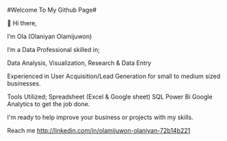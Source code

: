 #Welcome To My Github Page#

👋 Hi there, 

I’m Ola (Olaniyan Olamijuwon)

I’m a Data Professional skilled in;

Data Analysis, Visualization, Research & Data Entry  

Experienced in User Acquisition/Lead Generation for small to medium sized businesses.

Tools Utilized;
Spreadsheet (Excel & Google sheet)
SQL
Power Bi
Google Analytics to get the job done.

I'm ready to help improve your business or projects with my skills.

Reach me http://linkedin.com/in/olamijuwon-olaniyan-72b14b221

<!---
Ola-Olamijuwon/Ola-Olamijuwon is a ✨ special ✨ repository because its `README.md` (this file) appears on your GitHub profile.
You can click the Preview link to take a look at your changes.
--->
